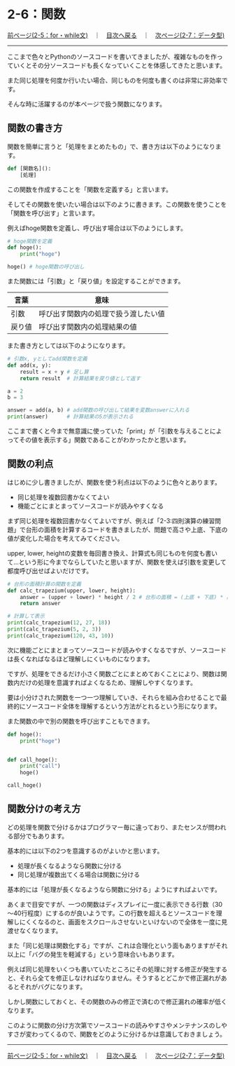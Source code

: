 # 2-6：関数

[前ページ(2-5：for・while文)](./2-05.md)　｜　[目次へ戻る](../index.md)　｜　[次ページ(2-7：データ型)](./2-07.md)
- - -
ここまで色々とPythonのソースコードを書いてきましたが、複雑なものを作っていくとその分ソースコードも長くなっていくことを体感してきたと思います。

また同じ処理を何度か行いたい場合、同じものを何度も書くのは非常に非効率です。

そんな時に活躍するのが本ページで扱う関数になります。

## 関数の書き方

関数を簡単に言うと「処理をまとめたもの」で、書き方は以下のようになります。

~~~python
def [関数名]():
    [処理]
~~~

この関数を作成することを「関数を定義する」と言います。

そしてその関数を使いたい場合は以下のように書きます。この関数を使うことを「関数を呼び出す」と言います。

例えばhoge関数を定義し、呼び出す場合は以下のようにします。

~~~python
# hoge関数を定義
def hoge():
    print("hoge")

hoge() # hoge関数の呼び出し
~~~

また関数には「引数」と「戻り値」を設定することができます。

|言葉|意味|
|---|---|
|引数|呼び出す関数内の処理で扱う渡したい値|
|戻り値|呼び出す関数内の処理結果の値|

また書き方としては以下のようになります。

~~~python
# 引数x, yとしてadd関数を定義
def add(x, y):
    result = x + y # 足し算
    return result  # 計算結果を戻り値として返す

a = 2
b = 3

answer = add(a, b) # add関数の呼び出して結果を変数answerに入れる
print(answer)      # 計算結果の5が表示される
~~~

ここまで書くと今まで無意識に使っていた「print」が「引数を与えることによってその値を表示する」関数であることがわかったかと思います。

## 関数の利点

はじめに少し書きましたが、関数を使う利点は以下のように色々とあります。
- 同じ処理を複数回書かなくてよい
- 機能ごとにまとまってソースコードが読みやすくなる

まず同じ処理を複数回書かなくてよいですが、例えば「2-3:四則演算の練習問題」で台形の面積を計算するコードを書きましたが、問題で高さや上底、下底の値が変化した場合を考えてみてください。

upper, lower, heightの変数を毎回書き換え、計算式も同じものを何度も書いて…という形に今までならしていたと思いますが、関数を使えば引数を変更して都度呼び出せばよいだけです。

~~~python
# 台形の面積計算の関数を定義
def calc_trapezium(upper, lower, height):
    answer = (upper + lower) * height / 2 # 台形の面積 = (上底 + 下底) * 高さ / 2
    return answer

# 計算して表示
print(calc_trapezium(12, 27, 18))
print(calc_trapezium(5, 2, 3))
print(calc_trapezium(120, 43, 10))
~~~

次に機能ごとにまとまってソースコードが読みやすくなるですが、ソースコードは長くなればなるほど理解しにくいものになります。

ですが、処理をできるだけ小さく関数ごとにまとめておくことにより、関数は関数内だけの処理を意識すればよくなるため、理解しやすくなります。

要は小分けされた関数を一つ一つ理解していき、それらを組み合わせることで最終的にソースコード全体を理解するという方法がとれるという形になります。

また関数の中で別の関数を呼び出すこともできます。

~~~python
def hoge():
    print("hoge")


def call_hoge():
    print("call")
    hoge()

call_hoge()
~~~

## 関数分けの考え方

どの処理を関数で分けるかはプログラマー毎に違っており、またセンスが問われる部分でもあります。

基本的には以下の2つを意識するのがよいかと思います。
- 処理が長くなるようなら関数に分ける
- 同じ処理が複数出てくる場合は関数に分ける

基本的には「処理が長くなるようなら関数に分ける」ようにすればよいです。

あくまで目安ですが、一つの関数はディスプレイに一度に表示できる行数（30～40行程度）にするのが良いようです。この行数を超えるとソースコードを理解しにくくなるのと、画面をスクロールさせないといけないので全体を一度に見渡せなくなります。

また「同じ処理は関数化する」ですが、これは合理化という面もありますがそれ以上に「バグの発生を軽減する」という意味合いもあります。

例えば同じ処理をいくつも書いていたところにその処理に対する修正が発生すると、それら全てを修正しなければなりません。そうするとどこかで修正漏れがあるとそれがバグになります。

しかし関数にしておくと、その関数のみの修正で済むので修正漏れの確率が低くなります。

このように関数の分け方次第でソースコードの読みやすさやメンテナンスのしやすさが変わってくるので、関数をどのように分けるかは意識しておきましょう。

- - -
[前ページ(2-5：for・while文)](./2-05.md)　｜　[目次へ戻る](../index.md)　｜　[次ページ(2-7：データ型)](./2-07.md)